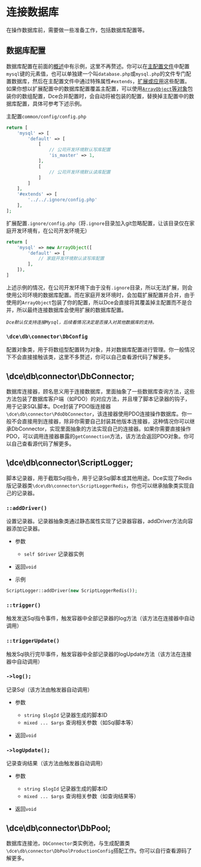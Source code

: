 # 连接数据库

在操作数据库前，需要做一些准备工作，包括数据库配置等。



## 数据库配置

数据库配置在前面的[概述](/db/#数据库配置)中有示例，这里不再赘述。你可以在[主配置文件](/config/#mysql)中配置`mysql`键的元素值，也可以单独建一个叫`database.php`或`mysql.php`的文件专门配置数据库，然后在主配置文件中通过特殊属性`#extends`，[扩展或应用](/config/#扩展配置)这些配置。如果你想以扩展配置中的数据库配置覆盖主配置，可以使用[`ArrayObject`等对象](/config/lib.md#set)包装你的数组配置，Dce合并配置时，会自动将被包装的配置，替换掉主配置中的数据库配置，具体可参考下述示例。

主配置`common/config/config.php`
```php
return [
    'mysql' => [
        'default' => [
            [
                // 公司开发环境默认写库配置
                'is_master' => 1,
            ],
            [
                // 公司开发环境默认读库配置
            ]
        ]
    ],
    '#extends' => [
        '../../.ignore/config.php'
    ],
];
```

扩展配置`.ignore/config.php`（将`.ignore`目录加入git忽略配置，让该目录仅在家庭开发环境有，在公司开发环境无）
```php
return [
    'mysql' => new ArrayObject([
        'default' => [
            // 家庭开发环境默认读写库配置
        ],
    ]),
]
```

上述示例的情况，在公司开发环境下由于没有`.ignore`目录，所以无法扩展，则会使用公司环境的数据库配置。而在家庭开发环境时，会加载扩展配置并合并，由于使用的`ArrayObject`包装了你的配置，所以Dce会直接将其覆盖掉主配置而不是合并，所以最终连接数据库会使用扩展的数据库配置。

*`Dce默认仅支持连接Mysql，后续看情况决定是否接入对其他数据库的支持。`*


### `\dce\db\connector\DbConfig`

配置对象类，用于将数组型配置转为对象，并对数据库配置进行管理。你一般情况下不会直接接触该类，这里不多赘述，你可以自己查看源代码了解更多。



## \dce\db\connector\DbConnector;

数据库连接器，顾名思义用于连接数据库，里面抽象了一些数据库查询方法，这些方法包装了数据库客户端（如PDO）的对应方法，并且埋了脚本记录器的钩子，用于记录SQL脚本。Dce封装了PDO版连接器`\dce\db\connector\PdoDbConnector`，该连接器使用PDO连接操作数据库。你一般不会直接用到连接器，除非你需要自己封装其他版本连接器，这种情况你可以继承DbConnector，实现里面抽象的方法实现自己的连接器。如果你需要直接操作PDO，可以调用连接器暴露的`getConnection`方法，该方法会返回PDO对象。你可以自己查看源代码了解更多。



## \dce\db\connector\ScriptLogger;

脚本记录器，用于截取Sql指令，用于记录Sql脚本或其他用途。Dce实现了Redis版记录器类`\dce\db\connector\ScriptLoggerRedis`，你也可以继承抽象类实现自己的记录器。


### `::addDriver()`
设置记录器。记录器抽象类通过静态属性实现了记录器容器，addDriver方法向容器添加记录器。

- 参数
  - `self $driver` 记录器实例

- 返回`void`

- 示例
```php
ScriptLogger::addDriver(new ScriptLoggerRedis());
```


### `::trigger()`
触发发送Sql指令事件，触发容器中全部记录器的log方法（该方法在连接器中自动调用）


### `::triggerUpdate()`
触发Sql执行完毕事件，触发容器中全部记录器的logUpdate方法（该方法在连接器中自动调用）


### `->log();`
记录Sql（该方法由触发器自动调用）

- 参数
  - `string $logId` 记录器生成的脚本ID
  - `mixed ... $args` 查询相关参数（如Sql脚本等）

- 返回`void`


### `->logUpdate();`
记录查询结果（该方法由触发器自动调用）

- 参数
  - `string $logId` 记录器生成的脚本ID
  - `mixed ... $args` 查询相关参数（如查询结果等）

- 返回`void`



## \dce\db\connector\DbPool;

数据库连接池，`DbConnector`类实例池，与生成配置类`\dce\db\connector\DbPoolProductionConfig`搭配工作。你可以自行查看源码了解更多。


